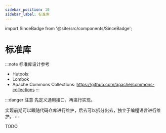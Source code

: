 ```yaml
---
sidebar_position: 10
sidebar_label: 标准库
---
```


import SinceBadge from '@site/src/components/SinceBadge';

# 标准库

<SinceBadge version="0.1.0-not-release" />

:::note 标准库设计参考
- Hutools:
- Lombok
- Apache Commons Collections: https://github.com/apache/commons-collections
:::

:::danger 注意
先定义通用接口，再进行实现。

实现前期可以跟随代码仓库进行维护，后去可以拆分出去，独立于编程语言进行维护。
:::

TODO
